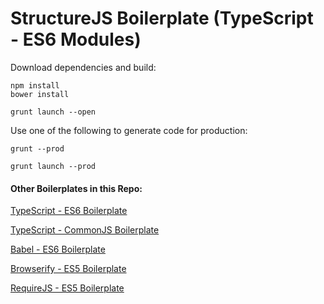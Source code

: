 # StructureJS Boilerplate (TypeScript - ES6 Modules)

Download dependencies and build:

    npm install
    bower install

    grunt launch --open

Use one of the following to generate code for production:

`grunt --prod`

`grunt launch --prod`

#### Other Boilerplates in this Repo:
[TypeScript - ES6 Boilerplate](https://github.com/codeBelt/StructureJS-Boilerplate/tree/typescript-es6)

[TypeScript - CommonJS Boilerplate](https://github.com/codeBelt/StructureJS-Boilerplate/tree/typescript-commonjs)

[Babel - ES6 Boilerplate](https://github.com/codeBelt/StructureJS-Boilerplate/tree/babel)

[Browserify - ES5 Boilerplate](https://github.com/codeBelt/StructureJS-Boilerplate/tree/browserify)

[RequireJS - ES5 Boilerplate](https://github.com/codeBelt/StructureJS-Boilerplate/tree/requirejs)
